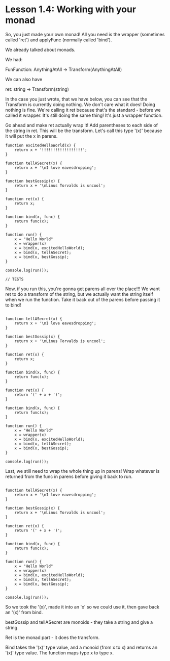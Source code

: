 # Lesson 1.4: Working with your monad 

So, you just made your own monad! All you need is the wrapper (sometimes called
'ret') and applyFunc (normally called 'bind'). 

We already talked about monads.

We had:

FunFunction: AnythingAtAll -> Transform(AnythingAtAll)

We can also have

ret: string -> Transform(string)

In the case you just wrote, that we have below, you can see that the Transform
is currently doing nothing. We don't care what it does! Doing nothing is fine.
We're calling it ret because that's the standard - before we called it wrapper.
It's still doing the same thing! It's just a wrapper function.

Go ahead and make ret actually wrap it! Add parentheses to each side of the
string in ret. This will be the transform. Let's call this type '(x)' because it
will put the x in parens.

```problem
function excitedHelloWorld(x) {
    return x + '!!!!!!!!!!!!!!!!!!';
}

function tellASecret(x) {
    return x + '\nI love eavesdropping';
}

function bestGossip(x) {
    return x + '\nLinus Torvalds is uncool';
}

function ret(x) {
    return x;
}

function bind(x, func) {
    return func(x);
}

function run() {
    x = "Hello World"
    x = wrapper(x)
    x = bind(x, excitedHelloWorld);
    x = bind(x, tellASecret);
    x = bind(x, bestGossip);
}

console.log(run());

// TESTS
```


Now, if you run this, you're gonna get parens all over the place!!! We want ret
to do a transform of the string, but we actually want the string itself when we
run the function. Take it back out of the parens before passing it to bind! 

```problem

function tellASecret(x) {
    return x + '\nI love eavesdropping';
}

function bestGossip(x) {
    return x + '\nLinus Torvalds is uncool';
}

function ret(x) {
    return x;
}

function bind(x, func) {
    return func(x);
}

function ret(x) {
    return '(' + x + ')';
}

function bind(x, func) {
    return func(x);
}

function run() {
    x = "Hello World"
    x = wrapper(x)
    x = bind(x, excitedHelloWorld);
    x = bind(x, tellASecret);
    x = bind(x, bestGossip);
}

console.log(run());
```

Last, we still need to wrap the whole thing up in parens! Wrap whatever is
returned from the func in parens before giving it back to run.

```problem

function tellASecret(x) {
    return x + '\nI love eavesdropping';
}

function bestGossip(x) {
    return x + '\nLinus Torvalds is uncool';
}

function ret(x) {
    return '(' + x + ')';
}

function bind(x, func) {
    return func(x);
}

function run() {
    x = "Hello World"
    x = wrapper(x)
    x = bind(x, excitedHelloWorld);
    x = bind(x, tellASecret);
    x = bind(x, bestGossip);
}

console.log(run());
```

So we took the '(x)', made it into an 'x' so we could use it, then gave back an
'(x)' from bind.

bestGossip and tellASecret are monoids - they take a string and give a string.

Ret is the monad part - it does the transform.

Bind takes the '(x)' type value, and a monoid (from x to x) and returns an '(x)'
type value. The function maps type x to type x.

